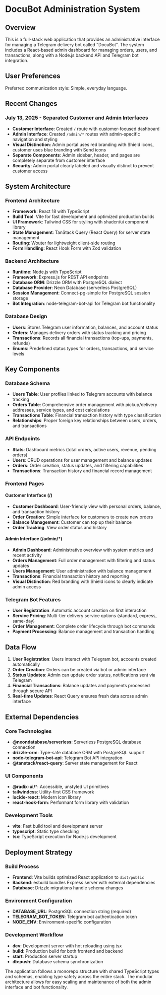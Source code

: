 # DocuBot Administration System

## Overview

This is a full-stack web application that provides an administrative interface for managing a Telegram delivery bot called "DocuBot". The system includes a React-based admin dashboard for managing orders, users, and transactions, along with a Node.js backend API and Telegram bot integration.

## User Preferences

Preferred communication style: Simple, everyday language.

## Recent Changes

### July 13, 2025 - Separated Customer and Admin Interfaces
- **Customer Interface**: Created `/` route with customer-focused dashboard
- **Admin Interface**: Created `/admin/*` routes with admin-specific navigation and styling
- **Visual Distinction**: Admin portal uses red branding with Shield icons, customer uses blue branding with Send icons
- **Separate Components**: Admin sidebar, header, and pages are completely separate from customer interface
- **Security**: Admin portal clearly labeled and visually distinct to prevent customer access

## System Architecture

### Frontend Architecture
- **Framework**: React 18 with TypeScript
- **Build Tool**: Vite for fast development and optimized production builds
- **UI Framework**: Tailwind CSS for styling with shadcn/ui component library
- **State Management**: TanStack Query (React Query) for server state management
- **Routing**: Wouter for lightweight client-side routing
- **Form Handling**: React Hook Form with Zod validation

### Backend Architecture
- **Runtime**: Node.js with TypeScript
- **Framework**: Express.js for REST API endpoints
- **Database ORM**: Drizzle ORM with PostgreSQL dialect
- **Database Provider**: Neon Database (serverless PostgreSQL)
- **Session Management**: Connect-pg-simple for PostgreSQL session storage
- **Bot Integration**: node-telegram-bot-api for Telegram bot functionality

### Database Design
- **Users**: Stores Telegram user information, balances, and account status
- **Orders**: Manages delivery orders with status tracking and pricing
- **Transactions**: Records all financial transactions (top-ups, payments, refunds)
- **Enums**: Predefined status types for orders, transactions, and service levels

## Key Components

### Database Schema
- **Users Table**: User profiles linked to Telegram accounts with balance tracking
- **Orders Table**: Comprehensive order management with pickup/delivery addresses, service types, and cost calculations
- **Transactions Table**: Financial transaction history with type classification
- **Relationships**: Proper foreign key relationships between users, orders, and transactions

### API Endpoints
- **Stats**: Dashboard metrics (total orders, active users, revenue, pending orders)
- **Users**: CRUD operations for user management and balance updates
- **Orders**: Order creation, status updates, and filtering capabilities
- **Transactions**: Transaction history and financial record management

### Frontend Pages

#### Customer Interface (/)
- **Customer Dashboard**: User-friendly view with personal orders, balance, and transaction history
- **Order Creation**: Simple interface for customers to create new orders
- **Balance Management**: Customer can top up their balance
- **Order Tracking**: View order status and history

#### Admin Interface (/admin/*)
- **Admin Dashboard**: Administrative overview with system metrics and recent activity
- **Orders Management**: Full order management with filtering and status updates
- **Users Management**: User administration with balance management
- **Transactions**: Financial transaction history and reporting
- **Visual Distinction**: Red branding with Shield icons to clearly indicate admin access

### Telegram Bot Features
- **User Registration**: Automatic account creation on first interaction
- **Service Pricing**: Multi-tier delivery service options (standard, express, same-day)
- **Order Management**: Complete order lifecycle through bot commands
- **Payment Processing**: Balance management and transaction handling

## Data Flow

1. **User Registration**: Users interact with Telegram bot, accounts created automatically
2. **Order Creation**: Orders can be created via bot or admin interface
3. **Status Updates**: Admin can update order status, notifications sent via Telegram
4. **Financial Transactions**: Balance updates and payments processed through secure API
5. **Real-time Updates**: React Query ensures fresh data across admin interface

## External Dependencies

### Core Technologies
- **@neondatabase/serverless**: Serverless PostgreSQL database connection
- **drizzle-orm**: Type-safe database ORM with PostgreSQL support
- **node-telegram-bot-api**: Telegram Bot API integration
- **@tanstack/react-query**: Server state management for React

### UI Components
- **@radix-ui/***: Accessible, unstyled UI primitives
- **tailwindcss**: Utility-first CSS framework
- **lucide-react**: Modern icon library
- **react-hook-form**: Performant form library with validation

### Development Tools
- **vite**: Fast build tool and development server
- **typescript**: Static type checking
- **tsx**: TypeScript execution for Node.js development

## Deployment Strategy

### Build Process
- **Frontend**: Vite builds optimized React application to `dist/public`
- **Backend**: esbuild bundles Express server with external dependencies
- **Database**: Drizzle migrations handle schema changes

### Environment Configuration
- **DATABASE_URL**: PostgreSQL connection string (required)
- **TELEGRAM_BOT_TOKEN**: Telegram bot authentication token
- **NODE_ENV**: Environment-specific configuration

### Development Workflow
- **dev**: Development server with hot reloading using tsx
- **build**: Production build for both frontend and backend
- **start**: Production server startup
- **db:push**: Database schema synchronization

The application follows a monorepo structure with shared TypeScript types and schemas, enabling type safety across the entire stack. The modular architecture allows for easy scaling and maintenance of both the admin interface and bot functionality.